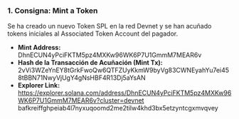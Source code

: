 ### 1. Consigna: Mint a Token

Se ha creado un nuevo Token SPL en la red Devnet y se han acuñado tokens iniciales al Associated Token Account del pagador.

* **Mint Address:** DhnECUN4yPciFKTM5pz4MXKw96WK6P7U1GmmM7MEAR6v
* **Hash de la Transacción de Acuñación (Mint Tx):** 2vVi3WZeYnEY8tGrkFwoQw6QTFZUyKkmW9byVg83CWNEyahYu7ei458tBBN71NwyVjUgY4gNsHBF4R13Dj5aYsAN
* **Explorer Link:** https://explorer.solana.com/address/DhnECUN4yPciFKTM5pz4MXKw96WK6P7U1GmmM7MEAR6v?cluster=devnet
bafkreiffghpeiab4l7nyxuqoomd2me2tilw4khd3bx5etzyntcgxmvqvey